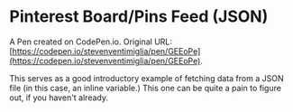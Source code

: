 # Pinterest Board/Pins Feed (JSON)

A Pen created on CodePen.io. Original URL: [https://codepen.io/stevenventimiglia/pen/GEEoPe](https://codepen.io/stevenventimiglia/pen/GEEoPe).

This serves as a good introductory example of fetching data from a JSON file (in this case, an inline variable.)  This one can be quite a pain to figure out, if you haven't already.

